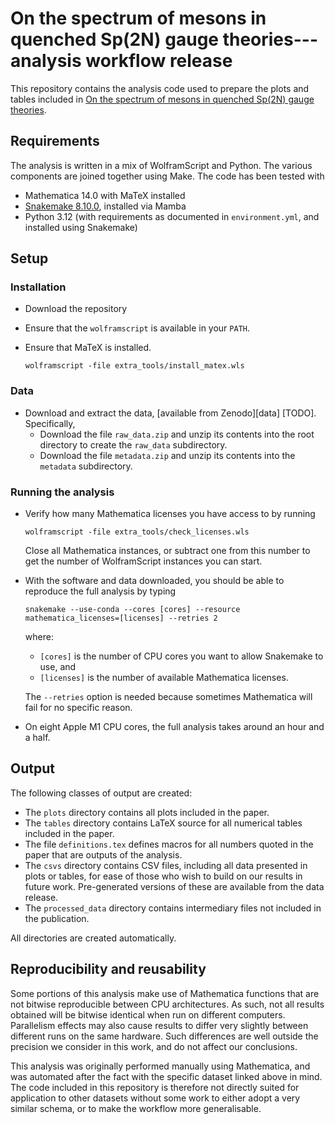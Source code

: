 # On the spectrum of mesons in quenched Sp(2N) gauge theories---analysis workflow release

This repository contains the analysis code used to prepare the plots and tables
included in [On the spectrum of mesons in quenched Sp(2N) gauge theories][quenchedmesons-paper].

## Requirements

The analysis is written in a mix of WolframScript and Python. The various
components are joined together using Make. The code has been tested with

* Mathematica 14.0 with MaTeX installed
* [Snakemake 8.10.0][snakemake], installed via Mamba
* Python 3.12
  (with requirements as documented in `environment.yml`,
  and installed using Snakemake)

## Setup

### Installation

* Download the repository
* Ensure that the `wolframscript` is available in your `PATH`.
* Ensure that MaTeX is installed.

      wolframscript -file extra_tools/install_matex.wls

### Data

* Download and extract the data, [available from Zenodo][data] [TODO].
  Specifically,
  * Download the file `raw_data.zip`
    and unzip its contents into the root directory
    to create the `raw_data` subdirectory.
  * Download the file `metadata.zip`
    and unzip its contents into the `metadata` subdirectory.

### Running the analysis

* Verify how many Mathematica licenses you have access to by running

      wolframscript -file extra_tools/check_licenses.wls

  Close all Mathematica instances,
  or subtract one from this number
  to get the number of WolframScript instances you can start.

* With the software and data downloaded,
  you should be able to reproduce the full analysis
  by typing

      snakemake --use-conda --cores [cores] --resource mathematica_licenses=[licenses] --retries 2

  where:

  * `[cores]` is the number of CPU cores you want to allow Snakemake to use, and
  * `[licenses]` is the number of available Mathematica licenses.

  The `--retries` option is needed
  because sometimes Mathematica will fail for no specific reason.

* On eight Apple M1 CPU cores,
  the full analysis takes around an hour and a half.


## Output

The following classes of output are created:

* The `plots` directory contains all plots included in the paper.
* The `tables` directory contains
  LaTeX source for all numerical tables included in the paper.
* The file `definitions.tex` defines macros for
  all numbers quoted in the paper
  that are outputs of the analysis.
* The `csvs` directory contains CSV files,
  including all data presented in plots or tables,
  for ease of those who wish to build on our results in future work.
  Pre-generated versions of these
  are available from the data release. <!-- TODO ADD LINK -->
* The `processed_data` directory contains
  intermediary files not included in the publication.

All directories are created automatically.


## Reproducibility and reusability

Some portions of this analysis make use of
Mathematica functions that are not bitwise reproducible between CPU architectures.
As such,
not all results obtained will be bitwise identical
when run on different computers.
Parallelism effects
may also cause results to differ very slightly
between different runs on the same hardware.
Such differences are well outside the precision we consider in this work,
and do not affect our conclusions.

This analysis was originally performed manually using Mathematica,
and was automated after the fact
with the specific dataset linked above in mind.
The code included in this repository is therefore
not directly suited for application to other datasets
without some work to either adopt a very similar schema,
or to make the workflow more generalisable.

[quenchedmesons-paper]: https://arxiv.org/abs/2312.08465
[snakemake]: https://snakemake.readthedocs.io/en/stable/getting_started/installation.html
